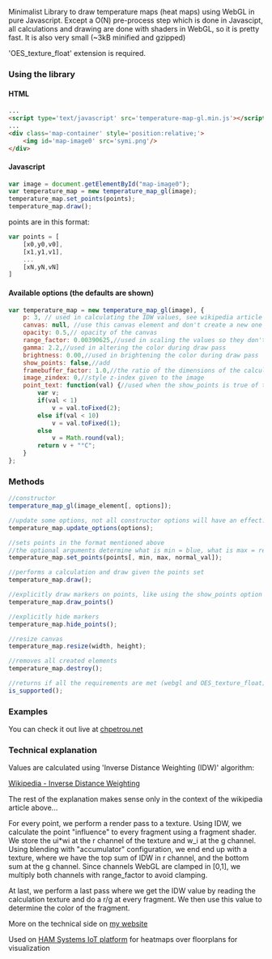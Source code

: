 Minimalist Library to draw temperature maps (heat maps) using WebGL in pure Javascript. Except a O(N) pre-process step which is done in Javascipt, all calculations and drawing are done with shaders in WebGL, so it is pretty fast. It is also very small (~3kB minified and gzipped)

'OES_texture_float' extension is required.

### Using the library

#### HTML
```html
...
<script type='text/javascript' src='temperature-map-gl.min.js'></script>
...
<div class='map-container' style='position:relative;'>
	<img id='map-image0' src='symi.png'/>
</div>
```

#### Javascript
```js
var image = document.getElementById("map-image0");
var temperature_map = new temperature_map_gl(image);
temperature_map.set_points(points);
temperature_map.draw();
```

points are in this format:
```js
var points = [
	[x0,y0,v0],
	[x1,y1,v1],
	...
	[xN,yN,vN]
]
```

#### Available options (the defaults are shown)
```js
var temperature_map = new temperature_map_gl(image), {
	p: 3, // used in calculating the IDW values, see wikipedia article mentioned at the bottom of this
	canvas: null, //use this canvas element and don't create a new one
	opacity: 0.5,// opacity of the canvas
	range_factor: 0.00390625,//used in scaling the values so they don't clip when storing them as channels of the framebuffer texture
	gamma: 2.2,//used in altering the color during draw pass
	brightness: 0.00,//used in brightening the color during draw pass
	show_points: false,//add 
	framebuffer_factor: 1.0,//the ratio of the dimensions of the calculation framebuffer in relation to the actual canvas
	image_zindex: 0,//style z-index given to the image
	point_text: function(val) {//used when the show_points is true of the draw_points() method is called explicitly. It returns the text on the points shown for given value val
		var v;
		if(val < 1)
			v = val.toFixed(2);
		else if(val < 10)
			v = val.toFixed(1);
		else
			v = Math.round(val);
		return v + "°C";
	}
};
```

### Methods

```js
//constructor
temperature_map_gl(image_element[, options]);

//update some options, not all constructor options will have an effect..
temperature_map.update_options(options);

//sets points in the format mentioned above
//the optional arguments determine what is min = blue, what is max = red, normal = green
temperature_map.set_points(points[, min, max, normal_val]);

//performs a calculation and draw given the points set
temperature_map.draw();

//explicitly draw markers on points, like using the show_points option
temperature_map.draw_points()

//explicitly hide markers
temperature_map.hide_points();

//resize canvas
temperature_map.resize(width, height);

//removes all created elements
temperature_map.destroy();

//returns if all the requirements are met (webgl and OES_texture_float), if this returns false, draws are no-ops
is_supported();
```

### Examples

You can check it out live at [chpetrou.net](http://chpetrou.net/temperature-map-js/)

### Technical explanation

Values are calculated using 'Inverse Distance Weighting (IDW)' algorithm:

[Wikipedia - Inverse Distance Weighting](https://en.wikipedia.org/wiki/Inverse_distance_weighting)

The rest of the explanation makes sense only in the context of the wikipedia article above...

For every point, we perform a render pass to a texture. Using IDW, we calculate the point "influence" to every fragment using a fragment shader. We store the ui*wi at the r channel of the texture and w_i at the g channel. Using blending with "accumulator" configuration, we end end up with a texture, where we have the top sum of IDW in r channel, and the bottom sum at the g channel. Since channels WebGL are clamped in [0,1], we multiply both channels with range_factor to avoid clamping.

At last, we perform a last pass where we get the IDW value by reading the calculation texture and do a r/g at every fragment. We then use this value to determine the color of the fragment. 

More on the technical side on [my website](http://chpetrou.net/en/temperature-map-gl-js-minimalist-pure-javascript-heat-map-library-using-webgl-shaders/)

Used on [HAM Systems IoT platform](https://hamsystems.eu) for heatmaps over floorplans for visualization
